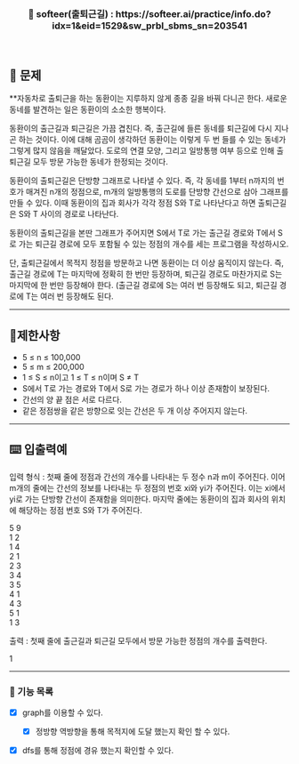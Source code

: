 <h3 align="center"> 
    📢 softeer(출퇴근길) : https://softeer.ai/practice/info.do?idx=1&eid=1529&sw_prbl_sbms_sn=203541
</h3>

<br>

## 🚀 문제
**자동차로 출퇴근을 하는 동환이는 지루하지 않게 종종 길을 바꿔 다니곤 한다. 새로운 동네를 발견하는 일은 동환이의 소소한 행복이다.



동환이의 출근길과 퇴근길은 가끔 겹친다. 즉, 출근길에 들른 동네를 퇴근길에 다시 지나곤 하는 것이다. 이에 대해 곰곰이 생각하던 동환이는 이렇게 두 번 들를 수 있는 동네가 그렇게 많지 않음을 깨달았다. 도로의 연결 모양, 그리고 일방통행 여부 등으로 인해 출퇴근길 모두 방문 가능한 동네가 한정되는 것이다.



동환이의 출퇴근길은 단방향 그래프로 나타낼 수 있다. 즉, 각 동네를 1부터 n까지의 번호가 매겨진 n개의 정점으로, m개의 일방통행의 도로를 단방향 간선으로 삼아 그래프를 만들 수 있다. 이때 동환이의 집과 회사가 각각 정점 S와 T로 나타난다고 하면 출퇴근길은 S와 T 사이의 경로로 나타난다.



동환이의 출퇴근길을 본딴 그래프가 주어지면 S에서 T로 가는 출근길 경로와 T에서 S로 가는 퇴근길 경로에 모두 포함될 수 있는 정점의 개수를 세는 프로그램을 작성하시오.



단, 출퇴근길에서 목적지 정점을 방문하고 나면 동환이는 더 이상 움직이지 않는다. 즉, 출근길 경로에 T는 마지막에 정확히 한 번만 등장하며, 퇴근길 경로도 마찬가지로 S는 마지막에 한 번만 등장해야 한다. (출근길 경로에 S는 여러 번 등장해도 되고, 퇴근길 경로에 T는 여러 번 등장해도 된다.

---
## 🚦제한사항
- 5 ≤ n ≤ 100,000
- 5 ≤ m ≤ 200,000
- 1 ≤ S ≤ n이고 1 ≤ T ≤ n이며 S ≠ T
- S에서 T로 가는 경로와 T에서 S로 가는 경로가 하나 이상 존재함이 보장된다.
- 간선의 양 끝 점은 서로 다르다.
- 같은 정점쌍을 같은 방향으로 잇는 간선은 두 개 이상 주어지지 않는다.

---

## ⌨️ 입출력예
입력 형식 : 첫째 줄에 정점과 간선의 개수를 나타내는 두 정수 n과 m이 주어진다. 이어 m개의 줄에는 간선의 정보를 나타내는 두 정점의 번호 xi와 yi가 주어진다. 이는 xi에서 yi로 가는 단방향 간선이 존재함을 의미한다. 마지막 줄에는 동환이의 집과 회사의 위치에 해당하는 정점 번호 S와 T가 주어진다.

5 9  
1 2  
1 4  
2 1  
2 3  
3 4  
3 5  
4 1  
4 3  
5 1  
1 3  

출력 : 첫째 줄에 출근길과 퇴근길 모두에서 방문 가능한 정점의 개수를 출력한다.

1

---

### 📜 기능 목록
- [x] graph를 이용할 수 있다.
    - [x] 정방향 역방향을 통해 목적지에 도달 했는지 확인 할 수 있다.
- [x] dfs를 통해 정점에 경유 했는지 확인할 수 있다.

